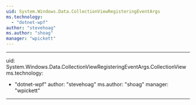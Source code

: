 ```yaml
---
uid: System.Windows.Data.CollectionViewRegisteringEventArgs
ms.technology: 
  - "dotnet-wpf"
author: "stevehoag"
ms.author: "shoag"
manager: "wpickett"
---
```


---
uid: System.Windows.Data.CollectionViewRegisteringEventArgs.CollectionView
ms.technology: 
  - "dotnet-wpf"
author: "stevehoag"
ms.author: "shoag"
manager: "wpickett"
---
